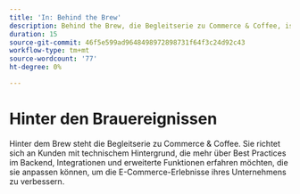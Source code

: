 ```yaml
---
title: 'In: Behind the Brew'
description: Behind the Brew, die Begleitserie zu Commerce & Coffee, ist auf technisch versierte Kundinnen und Kunden zugeschnitten, die versuchen, Back-End-Best Practices, Integrationen und erweiterte Funktionen zu beherrschen, um ihre E-Commerce-Erlebnisse zu verbessern.
duration: 15
source-git-commit: 46f5e599ad9648498972898731f64f3c24d92c43
workflow-type: tm+mt
source-wordcount: '77'
ht-degree: 0%

---
```


# Hinter den Brauereignissen

Hinter dem Brew steht die Begleitserie zu Commerce &amp; Coffee. Sie richtet sich an Kunden mit technischem Hintergrund, die mehr über Best Practices im Backend, Integrationen und erweiterte Funktionen erfahren möchten, die sie anpassen können, um die E-Commerce-Erlebnisse ihres Unternehmens zu verbessern.

<!-- CARDS

* activity-log.md {cta  = Watch event}

-->

